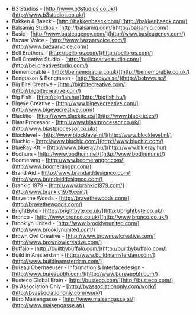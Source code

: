  * B3 Studios - [http://www.b3studios.co.uk/](http://www.b3studios.co.uk/)
 * Bakken & Baeck - [http://bakkenbaeck.com/](http://bakkenbaeck.com/)
 * Balsamiq Studios - [http://balsamiq.com/](http://balsamiq.com/)
 * Basic - [http://www.basicagency.com/](http://www.basicagency.com/)
 * Bazaar Voice - [http://www.bazaarvoice.com/](http://www.bazaarvoice.com/)
 * Bell Brothers - [http://bellbros.com/](http://bellbros.com/)
 * Bell Creative Studio - [http://bellcreativestudio.com/](http://bellcreativestudio.com/)
 * Bememorable - [http://bememorable.co.uk/](http://bememorable.co.uk/)
 * Bengtsson & Bengtsson - [http://bobvvs.se/](http://bobvvs.se/)
 * Big Bite Creative - [http://bigbitecreative.com/](http://bigbitecreative.com/)
 * Big Fish - [http://bigfish.hu/](http://bigfish.hu/)
 * Bigeye Creative - [http://www.bigeyecreative.com/](http://www.bigeyecreative.com/)
 * Blacktie - [http://www.blacktie.es/](http://www.blacktie.es/)
 * Blast Processor - [http://www.blastprocessor.co.uk/](http://www.blastprocessor.co.uk/)
 * Blocklevel - [http://www.blocklevel.nl/](http://www.blocklevel.nl/)
 * Bluchic - [http://www.bluchic.com/](http://www.bluchic.com/)
 * BlueRay Kft. - [http://www.blueray.hu/](http://www.blueray.hu/)
 * Bodhum - [http://www.bodhum.net/](http://www.bodhum.net/)
 * Boomerang - [http://www.boomerangpr.com/](http://www.boomerangpr.com/)
 * Brand Aid - [http://www.brandaiddesignco.com/](http://www.brandaiddesignco.com/)
 * Brankic 1979 - [http://www.brankic1979.com/](http://www.brankic1979.com/)
 * Brave the Woods - [http://bravethewoods.com/](http://bravethewoods.com/)
 * BrightByte - [http://brightbyte.co.uk/](http://brightbyte.co.uk/)
 * Bronco - [http://www.bronco.co.uk/](http://www.bronco.co.uk/)
 * Brooklyn United - [http://www.brooklynunited.com/](http://www.brooklynunited.com/)
 * Brown Owl Creative - [http://www.brownowlcreative.com/](http://www.brownowlcreative.com/)
 * Buffalo - [http://builtbybuffalo.com/](http://builtbybuffalo.com/)
 * Build in Amsterdam - [http://www.buildinamsterdam.com/](http://www.buildinamsterdam.com/)
 * Bureau Oberhaeuser - Information & Interfacedesign - [http://www.bureauobh.com/](http://www.bureauobh.com/)
 * Busteco Global Brain - [http://busteco.com/](http://busteco.com/)
 * By Association Only - [http://byassociationonly.com/work/](http://byassociationonly.com/work/)
 * Büro Maisengasse - [http://www.maisengasse.at/](http://www.maisengasse.at/)